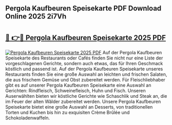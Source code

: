 ## Pergola Kaufbeuren Speisekarte PDF Download Online 2025 2i7Vh

# <h2><a href="http://gc7azf.nevu.top/?p=Pergola+Kaufbeuren+Speisekarte">🔗 👉🔴 Pergola Kaufbeuren Speisekarte 2025 PDF</a></h2>

[![Pergola Kaufbeuren Speisekarte 2025 PDF](https://i.imgur.com/dBaPXMq.png)](http://gc7azf.nevu.top/?p=Pergola+Kaufbeuren+Speisekarte)
Auf der Pergola Kaufbeuren Speisekarte des Restaurants oder Cafés finden Sie nicht nur eine Liste der vorgeschlagenen Gerichte, sondern auch etwas, das für Ihren Geschmack köstlich und passend ist. Auf der Pergola Kaufbeuren Speisekarte unseres Restaurants finden Sie eine große Auswahl an leichten und frischen Salaten, die aus frischem Gemüse und Obst zubereitet werden. Für Fleischliebhaber gibt es auf unserer Pergola Kaufbeuren Speisekarte eine Auswahl an Gerichten: Rindfleisch, Schweinefleisch, Huhn und Fisch. Unseren Auserwählten bieten wir köstliche Gerichte wie Schaschlik und Steak an, die im Feuer der alten Wälder zubereitet werden. Unsere Pergola Kaufbeuren Speisekarte bietet eine große Auswahl an Desserts, von traditionellen Torten und Kuchen bis hin zu exquisiten Crème Brûlée und Schokoladenwaffeln.
